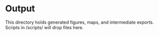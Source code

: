 # Output

This directory holds generated figures, maps, and intermediate exports.
Scripts in /scripts/ will drop files here.
